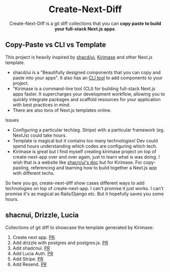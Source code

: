 <h1 align="center">
  Create-Next-Diff
</h1>
<p align="center">Create-Next-Diff is a git diff collections that you can <strong>copy paste to build your full-stack Next.js apps</strong>. </p>

## Copy-Paste vs CLI vs Template
This project is heavily inspired by [shacd/ui](https://ui.shadcn.com/), [Kirimase](https://kirimase.dev/) and other Next.js template.

* shacd/ui is a "Beautifully designed components that you can copy and paste into your apps". It also has an [CLI tool](https://ui.shadcn.com/docs/cli) to add components to your project.
* "Kirimase is a command-line tool (CLI) for building full-stack Next.js apps faster. It supercharges your development workflow, allowing you to quickly integrate packages and scaffold resources for your application with best practices in mind.
* There are also tons of Next.js templates online.

Issues
* Configuring a particular tech(eg. Stripe) with a particular framework (eg. NextJs) could take hours.
* Template is magical but it contains too many technologies! Dev could spend hours understanding which codes are configuring which tech.
* Kirimase is great but I find myself creating kirimase project on top of create-next-app over and over again, just to learn what is was doing. I wish that is a website like [shacn/ui's doc](https://ui.shadcn.com/docs) but for Kirimase. For copy-pasting, referencing and learning how to build together a Next.js app with different techs.

So here you go, create-next-diff show cases different ways to add technologies on top of create-next-app. I can't promise it just works. I can't promise it's as magical as Rails/Django etc. But it hopefully saves you some hours.

## shacnui, Drizzle, Lucia
Collections of git diff to showcase the template generated by Kirimase:
1. Create next app. [PR](https://github.com/andthezhang/create-next-diff/pull/4/files).
2. Add drizzle with postgres and postgres.js. [PR](https://github.com/andthezhang/create-next-diff/pull/5/files)
3. Add shadcnui. [PR](https://github.com/andthezhang/create-next-diff/pull/2/files)
4. Add Lucia Auth. [PR](https://github.com/andthezhang/create-next-diff/pull/3/files)
5. Add Stripe. [PR](https://github.com/andthezhang/create-next-diff/pull/6)
6. Add Resend. [PR](https://github.com/andthezhang/create-next-diff/pull/7)